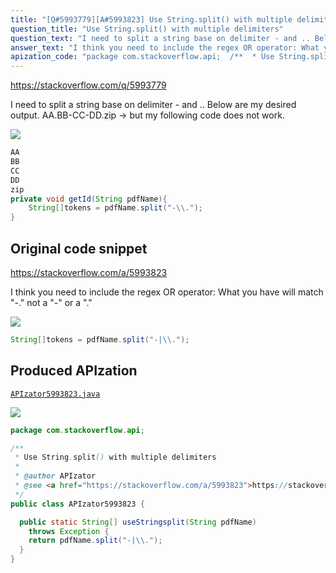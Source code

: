 ```yaml
---
title: "[Q#5993779][A#5993823] Use String.split() with multiple delimiters"
question_title: "Use String.split() with multiple delimiters"
question_text: "I need to split a string base on delimiter - and .. Below are my desired output. AA.BB-CC-DD.zip -> but my following code does not work."
answer_text: "I think you need to include the regex OR operator: What you have will match \"-.\" not a \"-\" or a \".\""
apization_code: "package com.stackoverflow.api;  /**  * Use String.split() with multiple delimiters  *  * @author APIzator  * @see <a href=\"https://stackoverflow.com/a/5993823\">https://stackoverflow.com/a/5993823</a>  */ public class APIzator5993823 {    public static String[] useStringsplit(String pdfName)     throws Exception {     return pdfName.split(\"-|\\\\.\");   } }"
---
```


https://stackoverflow.com/q/5993779

I need to split a string base on delimiter - and .. Below are my desired output.
AA.BB-CC-DD.zip -&gt;
but my following code does not work.


<div class="code-logo"><img src="/stackoverflow.png" /></div>

```java
AA
BB
CC
DD
zip
private void getId(String pdfName){
    String[]tokens = pdfName.split("-\\.");
}
```


## Original code snippet

https://stackoverflow.com/a/5993823

I think you need to include the regex OR operator:
What you have will match &quot;-.&quot; not a &quot;-&quot; or a &quot;.&quot;

<div class="code-logo"><img src="/stackoverflow.png" /></div>

```java
String[]tokens = pdfName.split("-|\\.");
```

## Produced APIzation

[`APIzator5993823.java`](https://github.com/pasqualesalza/apization-temp/raw/main/data/search/APIzator5993823.java)

<div class="code-logo"><img src="/apizator.png" /></div>

```java
package com.stackoverflow.api;

/**
 * Use String.split() with multiple delimiters
 *
 * @author APIzator
 * @see <a href="https://stackoverflow.com/a/5993823">https://stackoverflow.com/a/5993823</a>
 */
public class APIzator5993823 {

  public static String[] useStringsplit(String pdfName)
    throws Exception {
    return pdfName.split("-|\\.");
  }
}

```